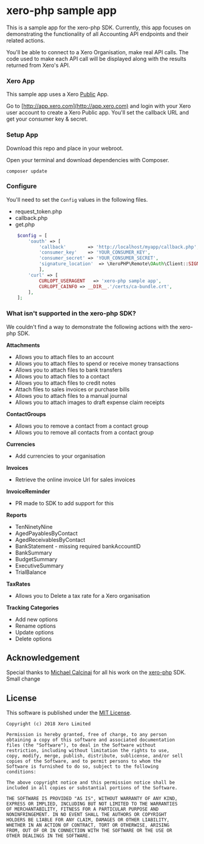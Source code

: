 # xero-php sample app

This is a sample app for the xero-php SDK. Currently, this app focuses on demonstrating the functionality of all Accounting API endpoints and their related actions.  

You'll be able to connect to a Xero Organisation, make real API calls. The code used to make each API call will be displayed along with the results returned from Xero's API.

### Xero App
This sample app uses a Xero [Public](http://developer.xero.com/documentation/auth-and-limits/public-applications/) App.

Go to [http://app.xero.com](http://app.xero.com) and login with your Xero user account to create a Xero Public app. You'll set the callback URL and get your consumer key & secret.

### Setup App
Download this repo and place in your webroot.

Open your terminal and download dependencies with Composer.

	composer update

### Configure
You'll need to set the `Config` values in the following files.

* request_token.php
* callback.php
* get.php

```php
	$config = [
		'oauth' => [
			'callback'        => 'http://localhost/myapp/callback.php',
			'consumer_key'    => 'YOUR_CONSUMER_KEY',
			'consumer_secret' => 'YOUR_CONSUMER_SECRET',
			'signature_location'  => \XeroPHP\Remote\OAuth\Client::SIGN_LOCATION_QUERY,
			],
		'curl' => [
			CURLOPT_USERAGENT   => 'xero-php sample app',
			CURLOPT_CAINFO => __DIR__.'/certs/ca-bundle.crt',
		],
	];
```


### What isn't supported in the xero-php SDK?
We couldn't find a way to demonstrate the following actions with the xero-php SDK.

**Attachments**

* Allows you to attach files to an account
* Allows you to attach files to spend or receive money transactions
* Allows you to attach files to bank transfers
* Allows you to attach files to a contact
* Allows you to attach files to credit notes
* Attach files to sales invoices or purchase bills
* Allows you to attach files to a manual journal
* Allows you to attach images to draft expense claim receipts 

**ContactGroups**

* Allows you to remove a contact from a contact group
* Allows you to remove all contacts from a contact group

**Currencies**

* Add currencies to your organisation

**Invoices**
* Retrieve the online invoice Url for sales invoices 

**InvoiceReminder**
* PR made to SDK to add support for this

**Reports**
* TenNinetyNine
* AgedPayablesByContact
* AgedReceivablesByContact
* BankStatement - missing required bankAccountID
* BankSummary
* BudgetSummary
* ExecutiveSummary
* TrialBalance

**TaxRates**
* Allows you to Delete a tax rate for a Xero organisation

**Tracking Categories**
* Add new options 
* Rename options 
* Update options 
* Delete options

## Acknowledgement

Special thanks to [Michael Calcinai](https://github.com/calcinai) for all his work on the [xero-php](https://github.com/calcinai/xero-php) SDK. Small change
  

## License

This software is published under the [MIT License](http://en.wikipedia.org/wiki/MIT_License).

	Copyright (c) 2018 Xero Limited

	Permission is hereby granted, free of charge, to any person
	obtaining a copy of this software and associated documentation
	files (the "Software"), to deal in the Software without
	restriction, including without limitation the rights to use,
	copy, modify, merge, publish, distribute, sublicense, and/or sell
	copies of the Software, and to permit persons to whom the
	Software is furnished to do so, subject to the following
	conditions:

	The above copyright notice and this permission notice shall be
	included in all copies or substantial portions of the Software.

	THE SOFTWARE IS PROVIDED "AS IS", WITHOUT WARRANTY OF ANY KIND,
	EXPRESS OR IMPLIED, INCLUDING BUT NOT LIMITED TO THE WARRANTIES
	OF MERCHANTABILITY, FITNESS FOR A PARTICULAR PURPOSE AND
	NONINFRINGEMENT. IN NO EVENT SHALL THE AUTHORS OR COPYRIGHT
	HOLDERS BE LIABLE FOR ANY CLAIM, DAMAGES OR OTHER LIABILITY,
	WHETHER IN AN ACTION OF CONTRACT, TORT OR OTHERWISE, ARISING
	FROM, OUT OF OR IN CONNECTION WITH THE SOFTWARE OR THE USE OR
	OTHER DEALINGS IN THE SOFTWARE.
